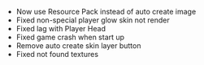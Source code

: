 * Now use Resource Pack instead of auto create image 
* Fixed non-special player glow skin not render
* Fixed lag with Player Head
* Fixed game crash when start up
* Remove auto create skin layer button
* Fixed not found textures